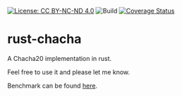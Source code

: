 [![License: CC BY-NC-ND 4.0](https://img.shields.io/badge/License-CC%20BY--NC--ND%204.0-lightgrey.svg)](https://creativecommons.org/licenses/by-nc-nd/4.0/)  ![Build](https://github.com/jonasthewolf/rust-chacha/workflows/Build/badge.svg)  [![Coverage Status](https://coveralls.io/repos/github/jonasthewolf/rust-chacha/badge.svg?branch=master)](https://coveralls.io/github/jonasthewolf/rust-chacha?branch=master)

# rust-chacha

A Chacha20 implementation in rust.

Feel free to use it and please let me know.

Benchmark can be found [here](https://jonasthewolf.github.io/rust-chacha/dev/bench/).